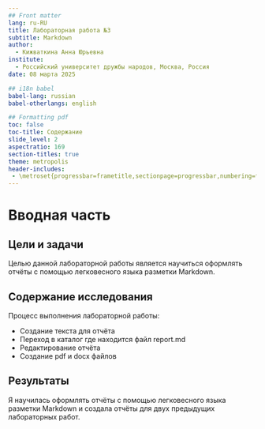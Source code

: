 ```yaml
---
## Front matter
lang: ru-RU
title: Лабораторная работа №3
subtitle: Markdown
author:
  - Кижваткина Анна Юрьевна 
institute:
  - Российский университет дружбы народов, Москва, Россия
date: 08 марта 2025

## i18n babel
babel-lang: russian
babel-otherlangs: english

## Formatting pdf
toc: false
toc-title: Содержание
slide_level: 2
aspectratio: 169
section-titles: true
theme: metropolis
header-includes:
 - \metroset{progressbar=frametitle,sectionpage=progressbar,numbering=fraction}
---
```


# Вводная часть

## Цели и задачи

Целью данной лабораторной работы является научиться оформлять отчёты с помощью легковесного языка разметки Markdown.

## Содержание исследования

Процесс выполнения лабораторной работы:

- Создание текста для отчёта
- Переход в каталог где находится файл report.md
- Редактирование отчёта
- Создание pdf и docx файлов

## Результаты

Я научилась оформлять отчёты с помощью легковесного языка разметки Markdown и создала отчёты для двух предыдущих лабораторных работ.

